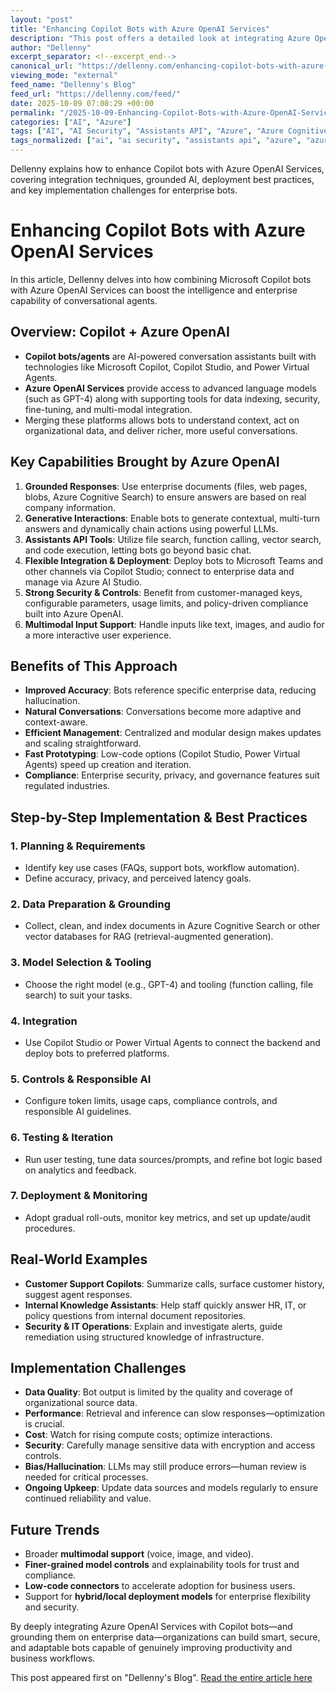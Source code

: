 ```yaml
---
layout: "post"
title: "Enhancing Copilot Bots with Azure OpenAI Services"
description: "This post offers a detailed look at integrating Azure OpenAI Services with Microsoft's Copilot bots. It explores how to ground bots on enterprise data, leverage generative AI capabilities, deploy and manage conversational agents using security and compliance features, and implement best practices for scalable, business-aware solutions."
author: "Dellenny"
excerpt_separator: <!--excerpt_end-->
canonical_url: "https://dellenny.com/enhancing-copilot-bots-with-azure-openai-services/"
viewing_mode: "external"
feed_name: "Dellenny's Blog"
feed_url: "https://dellenny.com/feed/"
date: 2025-10-09 07:08:29 +00:00
permalink: "/2025-10-09-Enhancing-Copilot-Bots-with-Azure-OpenAI-Services.html"
categories: ["AI", "Azure"]
tags: ["AI", "AI Security", "Assistants API", "Azure", "Azure Cognitive Search", "Azure OpenAI Service", "Conversational AI", "Copilot", "Copilot Studio", "Enterprise Bots", "Enterprise Data Integration", "GPT 4", "Microsoft Copilot", "Model Governance", "Multimodal AI", "Posts", "RAG", "Responsible AI"]
tags_normalized: ["ai", "ai security", "assistants api", "azure", "azure cognitive search", "azure openai service", "conversational ai", "copilot", "copilot studio", "enterprise bots", "enterprise data integration", "gpt 4", "microsoft copilot", "model governance", "multimodal ai", "posts", "rag", "responsible ai"]
---
```


Dellenny explains how to enhance Copilot bots with Azure OpenAI Services, covering integration techniques, grounded AI, deployment best practices, and key implementation challenges for enterprise bots.<!--excerpt_end-->

# Enhancing Copilot Bots with Azure OpenAI Services

In this article, Dellenny delves into how combining Microsoft Copilot bots with Azure OpenAI Services can boost the intelligence and enterprise capability of conversational agents.

## Overview: Copilot + Azure OpenAI

- **Copilot bots/agents** are AI-powered conversation assistants built with technologies like Microsoft Copilot, Copilot Studio, and Power Virtual Agents.
- **Azure OpenAI Services** provide access to advanced language models (such as GPT-4) along with supporting tools for data indexing, security, fine-tuning, and multi-modal integration.
- Merging these platforms allows bots to understand context, act on organizational data, and deliver richer, more useful conversations.

## Key Capabilities Brought by Azure OpenAI

1. **Grounded Responses**: Use enterprise documents (files, web pages, blobs, Azure Cognitive Search) to ensure answers are based on real company information.
2. **Generative Interactions**: Enable bots to generate contextual, multi-turn answers and dynamically chain actions using powerful LLMs.
3. **Assistants API Tools**: Utilize file search, function calling, vector search, and code execution, letting bots go beyond basic chat.
4. **Flexible Integration & Deployment**: Deploy bots to Microsoft Teams and other channels via Copilot Studio; connect to enterprise data and manage via Azure AI Studio.
5. **Strong Security & Controls**: Benefit from customer-managed keys, configurable parameters, usage limits, and policy-driven compliance built into Azure OpenAI.
6. **Multimodal Input Support**: Handle inputs like text, images, and audio for a more interactive user experience.

## Benefits of This Approach

- **Improved Accuracy**: Bots reference specific enterprise data, reducing hallucination.
- **Natural Conversations**: Conversations become more adaptive and context-aware.
- **Efficient Management**: Centralized and modular design makes updates and scaling straightforward.
- **Fast Prototyping**: Low-code options (Copilot Studio, Power Virtual Agents) speed up creation and iteration.
- **Compliance**: Enterprise security, privacy, and governance features suit regulated industries.

## Step-by-Step Implementation & Best Practices

### 1. Planning & Requirements

- Identify key use cases (FAQs, support bots, workflow automation).
- Define accuracy, privacy, and perceived latency goals.

### 2. Data Preparation & Grounding

- Collect, clean, and index documents in Azure Cognitive Search or other vector databases for RAG (retrieval-augmented generation).

### 3. Model Selection & Tooling

- Choose the right model (e.g., GPT-4) and tooling (function calling, file search) to suit your tasks.

### 4. Integration

- Use Copilot Studio or Power Virtual Agents to connect the backend and deploy bots to preferred platforms.

### 5. Controls & Responsible AI

- Configure token limits, usage caps, compliance controls, and responsible AI guidelines.

### 6. Testing & Iteration

- Run user testing, tune data sources/prompts, and refine bot logic based on analytics and feedback.

### 7. Deployment & Monitoring

- Adopt gradual roll-outs, monitor key metrics, and set up update/audit procedures.

## Real-World Examples

- **Customer Support Copilots**: Summarize calls, surface customer history, suggest agent responses.
- **Internal Knowledge Assistants**: Help staff quickly answer HR, IT, or policy questions from internal document repositories.
- **Security & IT Operations**: Explain and investigate alerts, guide remediation using structured knowledge of infrastructure.

## Implementation Challenges

- **Data Quality**: Bot output is limited by the quality and coverage of organizational source data.
- **Performance**: Retrieval and inference can slow responses—optimization is crucial.
- **Cost**: Watch for rising compute costs; optimize interactions.
- **Security**: Carefully manage sensitive data with encryption and access controls.
- **Bias/Hallucination**: LLMs may still produce errors—human review is needed for critical processes.
- **Ongoing Upkeep**: Update data sources and models regularly to ensure continued reliability and value.

## Future Trends

- Broader **multimodal support** (voice, image, and video).
- **Finer-grained model controls** and explainability tools for trust and compliance.
- **Low-code connectors** to accelerate adoption for business users.
- Support for **hybrid/local deployment models** for enterprise flexibility and security.

By deeply integrating Azure OpenAI Services with Copilot bots—and grounding them on enterprise data—organizations can build smart, secure, and adaptable bots capable of genuinely improving productivity and business workflows.

This post appeared first on "Dellenny's Blog". [Read the entire article here](https://dellenny.com/enhancing-copilot-bots-with-azure-openai-services/)
